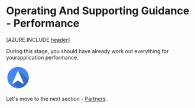 <properties
	pageTitle="Global Customer Playbook operating-supporting-guidance-performance "
	description="Global Customer Playbook operating-supporting-guidance-performance"
	services="global-customer-playbook"
	documentationCenter=""
	authors="jtong"
	manager="edwinc"
	editor=""
	tags="global-customer-playbook"/>

<tags
	ms.service="migration-lifecycle-operating-supporting"
	ms.workload=""
	ms.tgt_pltfrm=""
	ms.devlang="na"
	ms.topic="article"
	ms.date="11/21/2016"
	wacn.date="11/21/2016"
	wacn.lang=”en”
	ms.author="jtong"/>


# Operating And Supporting Guidance - Performance

[AZURE.INCLUDE [header](../operating-supporting-guidance.md)]

During this stage, you should have already work out everything for yourapplication performance.

![navigation](/solutions/global-customer/media/navigation.png)

Let's move to the next section - [Partners](/solutions/global-customer/operating-supporting/guidance/partners/) .
